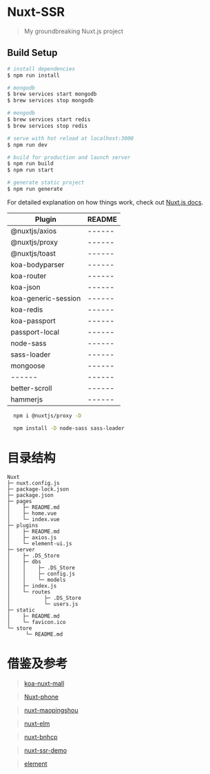# Nuxt-SSR

> My groundbreaking Nuxt.js project

## Build Setup

``` bash
# install dependencies
$ npm run install

# mongodb
$ brew services start mongodb
$ brew services stop mongodb

# mongodb
$ brew services start redis
$ brew services stop redis

# serve with hot reload at localhost:3000
$ npm run dev

# build for production and launch server
$ npm run build
$ npm run start

# generate static project
$ npm run generate
```

For detailed explanation on how things work, check out [Nuxt.js docs](https://nuxtjs.org).

| Plugin | README |
| ------ | ------ |
| @nuxtjs/axios | ------ |
| @nuxtjs/proxy | ------ |
| @nuxtjs/toast | ------ |
| koa-bodyparser | ------ |
| koa-router | ------ |
| koa-json | ------ |
| koa-generic-session | ------ |
| koa-redis | ------ |
| koa-passport | ------ |
| passport-local | ------ |
| node-sass | ------ |
| sass-loader | ------ |
| mongoose | ------ |
| ------ | ------ |
| better-scroll | ------ |
| hammerjs | ------ |

```sh
  npm i @nuxtjs/proxy -D

  npm install -D node-sass sass-loader
```

# 目录结构
  ```
  Nuxt
  ├─ nuxt.config.js
  ├─ package-lock.json
  ├─ package.json
  ├─ pages
  │    ├─ README.md
  │    ├─ home.vue
  │    └─ index.vue
  ├─ plugins
  │    ├─ README.md
  │    ├─ axios.js
  │    └─ element-ui.js
  ├─ server
  │    ├─ .DS_Store
  │    ├─ dbs
  │    │    ├─ .DS_Store
  │    │    ├─ config.js
  │    │    └─ models
  │    ├─ index.js
  │    └─ routes
  │           ├─ .DS_Store
  │           └─ users.js
  ├─ static
  │    ├─ README.md
  │    └─ favicon.ico
  └─ store
        └─ README.md
  ```

# 借鉴及参考
  > [koa-nuxt-mall](https://github.com/FinGet/koa-nuxt-mall)

  > [Nuxt-phone](https://github.com/Sandop/Nuxt-phone)

  > [nuxt-maopingshou](https://github.com/MontageD/nuxt-maopingshou)

  > [nuxt-elm](https://github.com/EasyTuan/nuxt-elm)

  > [nuxt-bnhcp](https://github.com/github1586/nuxt-bnhcp)

  > [nuxt-ssr-demo](https://github.com/xuqiang521/nuxt-ssr-demo)

  > [element](https://element.eleme.cn/#/zh-CN)
